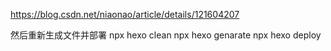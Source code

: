 
https://blog.csdn.net/niaonao/article/details/121604207


然后重新生成文件并部署
npx hexo clean
npx hexo genarate
npx hexo deploy